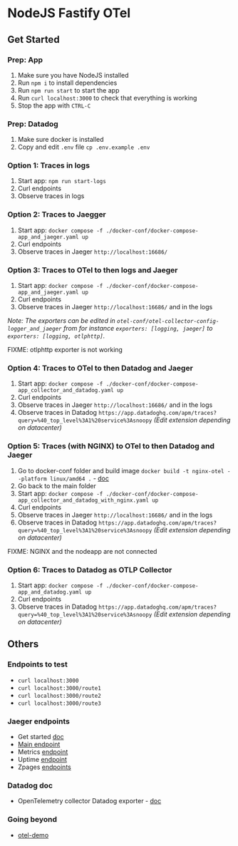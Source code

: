 # NodeJS Fastify OTel

## Get Started

### Prep: App

1. Make sure you have NodeJS installed
1. Run `npm i` to install dependencies
1. Run `npm run start` to start the app
  1. Run `curl localhost:3000` to check that everything is working
  1. Stop the app with `CTRL-C`

### Prep: Datadog

1. Make sure docker is installed
1. Copy and edit `.env` file `cp .env.example .env`

### Option 1: Traces in logs

1. Start app: `npm run start-logs`
1. Curl endpoints
1. Observe traces in logs

### Option 2: Traces to Jaegger

1. Start app: `docker compose -f ./docker-conf/docker-compose-app_and_jaeger.yaml up`
1. Curl endpoints
1. Observe traces in Jaeger `http://localhost:16686/`

### Option 3: Traces to OTel to then logs and Jaeger

1. Start app: `docker compose -f ./docker-conf/docker-compose-app_and_jaeger.yaml up`
1. Curl endpoints
1. Observe traces in Jaeger `http://localhost:16686/` and in the logs

*Note: The exporters can be edited in `otel-conf/otel-collector-config-logger_and_jaeger` from for instance `exporters: [logging, jaeger]` to `exporters: [logging, otlphttp]`.*

FIXME: otlphttp exporter is not working

### Option 4: Traces to OTel to then Datadog and Jaeger

1. Start app: `docker compose -f ./docker-conf/docker-compose-app_collector_and_datadog.yaml up`
1. Curl endpoints
1. Observe traces in Jaeger `http://localhost:16686/` and in the logs
1. Observe traces in Datadog `https://app.datadoghq.com/apm/traces?query=%40_top_level%3A1%20service%3Asnoopy` *(Edit extension depending on datacenter)*

### Option 5: Traces (with NGINX) to OTel to then Datadog and Jaeger

1. Go to docker-conf folder and build image `docker build -t nginx-otel --platform linux/amd64 .` - [doc](https://opentelemetry.io/blog/2022/instrument-nginx/)
1. Go back to the main folder
1. Start app: `docker compose -f ./docker-conf/docker-compose-app_collector_and_datadog_with_nginx.yaml up`
1. Curl endpoints
1. Observe traces in Jaeger `http://localhost:16686/` and in the logs
1. Observe traces in Datadog `https://app.datadoghq.com/apm/traces?query=%40_top_level%3A1%20service%3Asnoopy` *(Edit extension depending on datacenter)*

FIXME: NGINX and the nodeapp are not connected

### Option 6: Traces to Datadog as OTLP Collector

1. Start app: `docker compose -f ./docker-conf/docker-compose-app_and_datadog.yaml up`
1. Curl endpoints
1. Observe traces in Datadog `https://app.datadoghq.com/apm/traces?query=%40_top_level%3A1%20service%3Asnoopy` *(Edit extension depending on datacenter)*

## Others

### Endpoints to test

- `curl localhost:3000`
- `curl localhost:3000/route1`
- `curl localhost:3000/route2`
- `curl localhost:3000/route3`

### Jaeger endpoints

- Get started [doc](https://www.jaegertracing.io/docs/1.38/getting-started/)
- [Main endpoint](http://localhost:16686/)
- Metrics [endpoint](http://localhost:8888/metrics)
- Uptime [endpoint](http://localhost:13133/)
- Zpages [endpoints](https://github.com/open-telemetry/opentelemetry-collector/blob/main/extension/zpagesextension/README.md)

### Datadog doc

- OpenTelemetry collector Datadog exporter - [doc](https://docs.datadoghq.com/tracing/trace_collection/open_standards/otel_collector_datadog_exporter/#configuring-the-datadog-exporter)

### Going beyond

- [otel-demo](https://github.com/open-telemetry/opentelemetry-demo)
